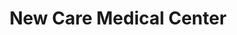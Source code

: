 ---
title: "New Care Medical Center"
url: /karachi/new-care-medical-center/
shop: medical supply
---